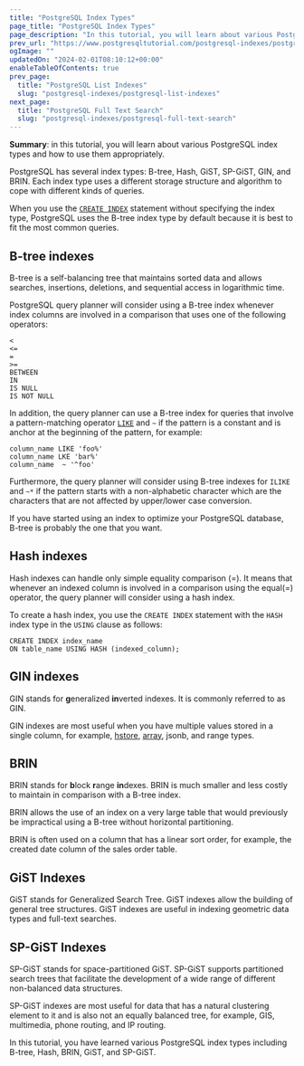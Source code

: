 ```yaml
---
title: "PostgreSQL Index Types"
page_title: "PostgreSQL Index Types"
page_description: "In this tutorial, you will learn about various PostgreSQL index types and how to use them properly."
prev_url: "https://www.postgresqltutorial.com/postgresql-indexes/postgresql-index-types/"
ogImage: ""
updatedOn: "2024-02-01T08:10:12+00:00"
enableTableOfContents: true
prev_page: 
  title: "PostgreSQL List Indexes"
  slug: "postgresql-indexes/postgresql-list-indexes"
next_page: 
  title: "PostgreSQL Full Text Search"
  slug: "postgresql-indexes/postgresql-full-text-search"
---
```





**Summary**: in this tutorial, you will learn about various PostgreSQL index types and how to use them appropriately.

PostgreSQL has several index types: B\-tree, Hash, GiST, SP\-GiST, GIN, and BRIN. Each index type uses a different storage structure and algorithm to cope with different kinds of queries.

When you use the [`CREATE INDEX`](postgresql-create-index) statement without specifying the index type, PostgreSQL uses the B\-tree index type by default because it is best to fit the most common queries.


## B\-tree indexes

B\-tree is a self\-balancing tree that maintains sorted data and allows searches, insertions, deletions, and sequential access in logarithmic time.

PostgreSQL query planner will consider using a B\-tree index whenever index columns are involved in a comparison that uses one of the following operators:


```phpsql
<
<=
=
>=
BETWEEN
IN
IS NULL
IS NOT NULL
```
In addition, the query planner can use a B\-tree index for queries that involve a pattern\-matching operator [`LIKE`](../postgresql-tutorial/postgresql-like) and `~` if the pattern is a constant and is anchor at the beginning of the pattern, for example:


```
column_name LIKE 'foo%' 
column_name LKE 'bar%' 
column_name  ~ '^foo'
```
Furthermore, the query planner will consider using B\-tree indexes for `ILIKE` and `~*` if the pattern starts with a non\-alphabetic character which are the characters that are not affected by upper/lower case conversion.

If you have started using an index to optimize your PostgreSQL database, B\-tree is probably the one that you want.


## Hash indexes

Hash indexes can handle only simple equality comparison (\=). It means that whenever an indexed column is involved in a comparison using the equal(\=) operator, the query planner will consider using a hash index.

To create a hash index, you use the `CREATE INDEX` statement with the `HASH` index type in the `USING` clause as follows:


```
CREATE INDEX index_name 
ON table_name USING HASH (indexed_column);
```

## GIN indexes

GIN stands for **g**eneralized **in**verted indexes. It is commonly referred to as GIN.

GIN indexes are most useful when you have multiple values stored in a single column, for example, [hstore](../postgresql-tutorial/postgresql-hstore), [array](../postgresql-tutorial/postgresql-array), jsonb, and range types.


## BRIN

BRIN stands for **b**lock **r**ange **in**dexes. BRIN is much smaller and less costly to maintain in comparison with a B\-tree index.

BRIN allows the use of an index on a very large table that would previously be impractical using a B\-tree without horizontal partitioning.

BRIN is often used on a column that has a linear sort order, for example, the created date column of the sales order table.


## GiST Indexes

GiST stands for Generalized Search Tree. GiST indexes allow the building of general tree structures. GiST indexes are useful in indexing geometric data types and full\-text searches.


## SP\-GiST Indexes

SP\-GiST stands for space\-partitioned GiST. SP\-GiST supports partitioned search trees that facilitate the development of a wide range of different non\-balanced data structures.

SP\-GiST indexes are most useful for data that has a natural clustering element to it and is also not an equally balanced tree, for example, GIS, multimedia, phone routing, and IP routing.

In this tutorial, you have learned various PostgreSQL index types including B\-tree, Hash, BRIN, GiST, and SP\-GiST.

